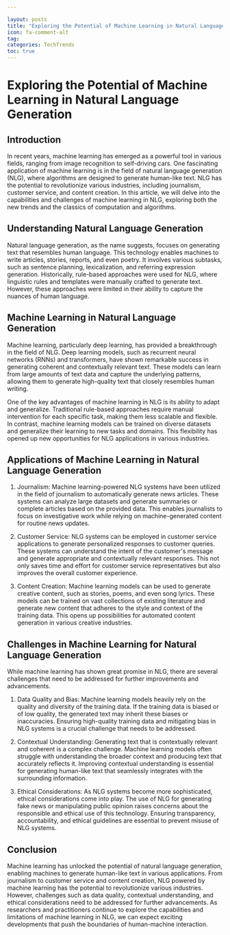 ```yaml
---

layout: posts
title: "Exploring the Potential of Machine Learning in Natural Language Generation"
icon: fa-comment-alt
tag:      
categories: TechTrends
toc: true
---
```




# Exploring the Potential of Machine Learning in Natural Language Generation

## Introduction

In recent years, machine learning has emerged as a powerful tool in various fields, ranging from image recognition to self-driving cars. One fascinating application of machine learning is in the field of natural language generation (NLG), where algorithms are designed to generate human-like text. NLG has the potential to revolutionize various industries, including journalism, customer service, and content creation. In this article, we will delve into the capabilities and challenges of machine learning in NLG, exploring both the new trends and the classics of computation and algorithms.

## Understanding Natural Language Generation

Natural language generation, as the name suggests, focuses on generating text that resembles human language. This technology enables machines to write articles, stories, reports, and even poetry. It involves various subtasks, such as sentence planning, lexicalization, and referring expression generation. Historically, rule-based approaches were used for NLG, where linguistic rules and templates were manually crafted to generate text. However, these approaches were limited in their ability to capture the nuances of human language.

## Machine Learning in Natural Language Generation

Machine learning, particularly deep learning, has provided a breakthrough in the field of NLG. Deep learning models, such as recurrent neural networks (RNNs) and transformers, have shown remarkable success in generating coherent and contextually relevant text. These models can learn from large amounts of text data and capture the underlying patterns, allowing them to generate high-quality text that closely resembles human writing.

One of the key advantages of machine learning in NLG is its ability to adapt and generalize. Traditional rule-based approaches require manual intervention for each specific task, making them less scalable and flexible. In contrast, machine learning models can be trained on diverse datasets and generalize their learning to new tasks and domains. This flexibility has opened up new opportunities for NLG applications in various industries.

## Applications of Machine Learning in Natural Language Generation

1. Journalism: Machine learning-powered NLG systems have been utilized in the field of journalism to automatically generate news articles. These systems can analyze large datasets and generate summaries or complete articles based on the provided data. This enables journalists to focus on investigative work while relying on machine-generated content for routine news updates.

2. Customer Service: NLG systems can be employed in customer service applications to generate personalized responses to customer queries. These systems can understand the intent of the customer's message and generate appropriate and contextually relevant responses. This not only saves time and effort for customer service representatives but also improves the overall customer experience.

3. Content Creation: Machine learning models can be used to generate creative content, such as stories, poems, and even song lyrics. These models can be trained on vast collections of existing literature and generate new content that adheres to the style and context of the training data. This opens up possibilities for automated content generation in various creative industries.

## Challenges in Machine Learning for Natural Language Generation

While machine learning has shown great promise in NLG, there are several challenges that need to be addressed for further improvements and advancements.

1. Data Quality and Bias: Machine learning models heavily rely on the quality and diversity of the training data. If the training data is biased or of low quality, the generated text may inherit these biases or inaccuracies. Ensuring high-quality training data and mitigating bias in NLG systems is a crucial challenge that needs to be addressed.

2. Contextual Understanding: Generating text that is contextually relevant and coherent is a complex challenge. Machine learning models often struggle with understanding the broader context and producing text that accurately reflects it. Improving contextual understanding is essential for generating human-like text that seamlessly integrates with the surrounding information.

3. Ethical Considerations: As NLG systems become more sophisticated, ethical considerations come into play. The use of NLG for generating fake news or manipulating public opinion raises concerns about the responsible and ethical use of this technology. Ensuring transparency, accountability, and ethical guidelines are essential to prevent misuse of NLG systems.

## Conclusion

Machine learning has unlocked the potential of natural language generation, enabling machines to generate human-like text in various applications. From journalism to customer service and content creation, NLG powered by machine learning has the potential to revolutionize various industries. However, challenges such as data quality, contextual understanding, and ethical considerations need to be addressed for further advancements. As researchers and practitioners continue to explore the capabilities and limitations of machine learning in NLG, we can expect exciting developments that push the boundaries of human-machine interaction.